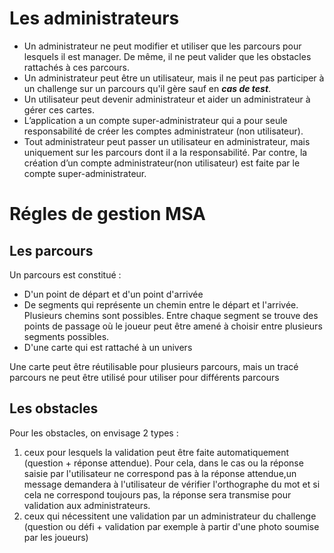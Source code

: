 # Les administrateurs

- Un administrateur ne peut modifier et utiliser que les parcours pour lesquels il est manager. De même, il ne peut valider que les obstacles rattachés à ces parcours.
- Un administrateur peut être un utilisateur, mais il ne peut pas participer à un challenge sur un parcours qu'il gère sauf en **_cas de test_**.
- Un utilisateur peut devenir administrateur et aider un administrateur à gérer ces cartes.
- L’application a un compte super-administrateur qui a pour seule responsabilité de créer les comptes administrateur (non utilisateur). 
- Tout administrateur peut passer un utilisateur en administrateur, mais uniquement sur les parcours dont il a la responsabilité. Par contre, la création d’un compte administrateur(non utilisateur) est faite par le compte super-administrateur.

# Régles de gestion MSA
## Les parcours

Un parcours est constitué :

- D'un point de départ et d'un point d'arrivée
- De segments qui représente un chemin entre le départ et l'arrivée. Plusieurs chemins sont possibles. Entre chaque segment se trouve des points de passage où le joueur peut  être amené à choisir entre plusieurs segments possibles.
- D'une carte qui est rattaché à un univers 

Une carte peut être réutilisable pour plusieurs parcours, mais un tracé parcours ne peut être utilisé pour utiliser pour différents parcours

## Les obstacles

Pour les obstacles, on envisage 2 types :
1. ceux pour lesquels la validation peut être faite automatiquement (question + réponse attendue). Pour cela, dans le cas ou la réponse saisie par l'utilisateur ne correspond pas à la réponse attendue,un message demandera à l'utilisateur de vérifier l'orthographe du mot et si cela ne correspond toujours pas, la réponse sera transmise pour validation aux administrateurs.
2. ceux qui nécessitent une validation par un administrateur du challenge (question ou défi + validation par exemple à partir d'une photo soumise par les joueurs)


